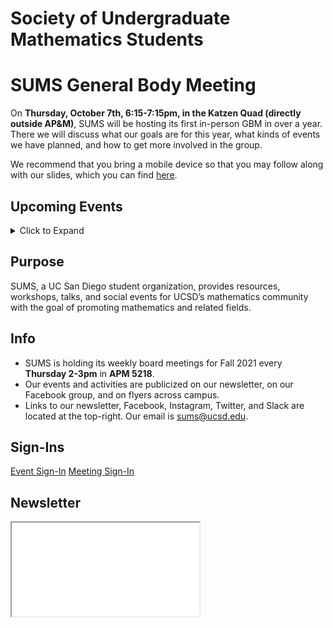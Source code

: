 # Society of Undergraduate Mathematics Students

<!-- Insert an `Announcement` component here when applicable -->
<Announcement>

# SUMS General Body Meeting

On **Thursday, October 7th, 6:15-7:15pm, in the Katzen Quad (directly outside AP&M)**, SUMS will be hosting its first in-person GBM in over a year.
There we will discuss what our goals are for this year, what kinds of events we have planned, and how to get more involved in the group.

We recommend that you bring a mobile device so that you may follow along with our slides, which you can find [here](https://docs.google.com/presentation/d/1S6F5H3cJwZxxibF6ak-e0PGPcnFRw4B2Alnws_QWscQ/edit?usp=sharing).

</Announcement>

## Upcoming Events

<details class="text-center mt-4">
    <summary class="btn btn-info">Click to Expand</summary>
    <iframe src="https://calendar.google.com/calendar/embed?src=slpj546eineo7jbkr2cqvmtcm0%40group.calendar.google.com&ctz=America%2FLos_Angeles&mode=AGENDA" style="border: 0" width="100%" height="600" frameborder="0" scrolling="no"></iframe>
</details>

## Purpose

SUMS, a UC San Diego student organization, provides resources, workshops, talks, and social events for UCSD’s mathematics community with the goal of promoting mathematics and related fields.

## Info

* SUMS is holding its weekly board meetings for Fall 2021 every **Thursday 2-3pm** in **APM 5218**.
* Our events and activities are publicized on our newsletter, on our Facebook group, and on flyers across campus.
* Links to our newsletter, Facebook, Instagram, Twitter, and Slack are located at the top-right. Our email is [sums@ucsd.edu](mailto:sums@ucsd.edu).

## Sign-Ins

<a class="btn btn-primary btn-lg btn-block" rel="noopener noreferrer" href="./event-sign-in.html">Event Sign-In</a>
<a class="btn btn-secondary btn-lg btn-block" rel="noopener noreferrer" href="./meeting-sign-in.html">Meeting Sign-In</a>

## Newsletter

<iframe class="newsletter rounded" src="./newsletters/latest.html"></iframe>
